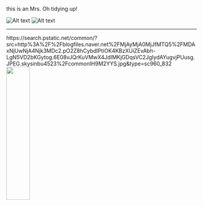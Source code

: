 this is an Mrs. Oh tidying up!

![Alt text](/path/to/img.jpg)
![Alt text](
https://search.pstatic.net/common/?src=http%3A%2F%2Fblogfiles.naver.net%2FMjAyMjA0MjJfMTQ5%2FMDAxNjUwNjA4Njk3MDc2.pO2Z8hCybdIPtiOK4KBzXUiZEvAbh-LgN5VD2bKGytog.6E08vJQrKuVMwX4JdIMKjGDqsVC2JgIydAYugvjPUusg.JPEG.skysinbu4523%2FcommonIH9M2YYS.jpg&type=sc960_832
)
<hr/>
https://search.pstatic.net/common/?src=http%3A%2F%2Fblogfiles.naver.net%2FMjAyMjA0MjJfMTQ5%2FMDAxNjUwNjA4Njk3MDc2.pO2Z8hCybdIPtiOK4KBzXUiZEvAbh-LgN5VD2bKGytog.6E08vJQrKuVMwX4JdIMKjGDqsVC2JgIydAYugvjPUusg.JPEG.skysinbu4523%2FcommonIH9M2YYS.jpg&type=sc960_832
<img src="https://search.pstatic.net/common/?src=http%3A%2F%2Fblogfiles.naver.net%2FMjAyMjA1MDNfMTMg%2FMDAxNjUxNTQzNzAwMjMz.jiWjA9VmnPkMFEr1nPqhz83jhQwPuYcJm0-qOIIPYTMg.iknlY4d6hUtYM2gB67VJUoyPk76lzWL-03aajxs9gw8g.JPEG.moly6207%2F20220502_161201.jpg" width="35%" height="30%" coffee="px(픽셀) 크기 설정"coffee"></img>
